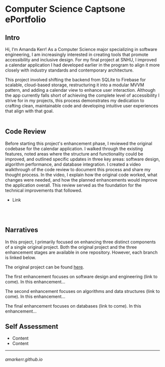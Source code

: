# Computer Science Captsone ePortfolio

## Intro
Hi, I’m Amanda Kerr! As a Computer Science major specializing in software engineering, I am increasingly interested in creating tools that promote accessibility and inclusive design. For my final project at SNHU, I improved a calendar application I had developed earlier in the program to align it more closely with industry standards and contemporary architecture.

This project involved shifting the backend from SQLite to Firebase for scalable, cloud-based storage, restructuring it into a modular MVVM pattern, and adding a calendar view to enhance user interaction. Although the app currently falls short of achieving the complete level of accessibility I strive for in my projects, this process demonstrates my dedication to crafting clean, maintainable code and developing intuitive user experiences that align with that goal.
<br/>
<br/>

## Code Review
Before starting this project's enhancement phase, I reviewed the original codebase for the calendar application. I walked through the existing features, noted areas where the structure and functionality could be improved, and outlined specific updates in three key areas: software design, algorithm performance, and database integration. I created a video walkthrough of the code review to document this process and share my thought process. In the video, I explain how the original code worked, what changes were needed, and how the planned enhancements would improve the application overall. This review served as the foundation for the technical improvements that followed.
- Link
<br/>
<br/>

## Narratives
In this project, I primarily focused on enhancing three distinct components of a single original project. Both the original project and the three enhancement stages are available in one repository. However, each branch is linked below.

The original project can be found [here](https://github.com/amarkerr/CS499Capstone/tree/original "Original Branch").

The first enhancement focuses on software design and engineering (link to come). In this enhancement...

The second enhancement focuses on algorithms and data structures (link to come). In this enhancement...

The final enhancement focuses on databases (link to come). In this enhancement...


## Self Assessment
- Content
- Content

___
###### amarkerr.github.io
